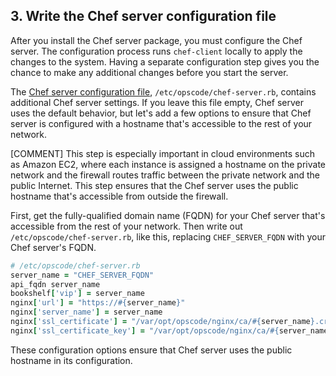 ## 3. Write the Chef server configuration file

After you install the Chef server package, you must configure the Chef server. The configuration process runs `chef-client` locally to apply the changes to the system. Having a separate configuration step gives you the chance to make any additional changes before you start the server.

The [Chef server configuration file](https://docs.chef.io/config_rb_server.html), <code class="file-path">/etc/opscode/chef-server.rb</code>, contains additional Chef server settings. If you leave this file empty, Chef server uses the default behavior, but let's add a few options to ensure that Chef server is configured with a hostname that's accessible to the rest of your network.

[COMMENT] This step is especially important in cloud environments such as Amazon EC2, where each instance is assigned a hostname on the private network and the firewall routes traffic between the private network and the public Internet. This step ensures that the Chef server uses the public hostname that's accessible from outside the firewall.

First, get the fully-qualified domain name (FQDN) for your Chef server that's accessible from the rest of your network. Then write out <code class="file-path">/etc/opscode/chef-server.rb</code>, like this, replacing `CHEF_SERVER_FQDN` with your Chef server's FQDN.

```ruby
# /etc/opscode/chef-server.rb
server_name = "CHEF_SERVER_FQDN"
api_fqdn server_name
bookshelf['vip'] = server_name
nginx['url'] = "https://#{server_name}"
nginx['server_name'] = server_name
nginx['ssl_certificate'] = "/var/opt/opscode/nginx/ca/#{server_name}.crt"
nginx['ssl_certificate_key'] = "/var/opt/opscode/nginx/ca/#{server_name}.key"
```

These configuration options ensure that Chef server uses the public hostname in its configuration.
